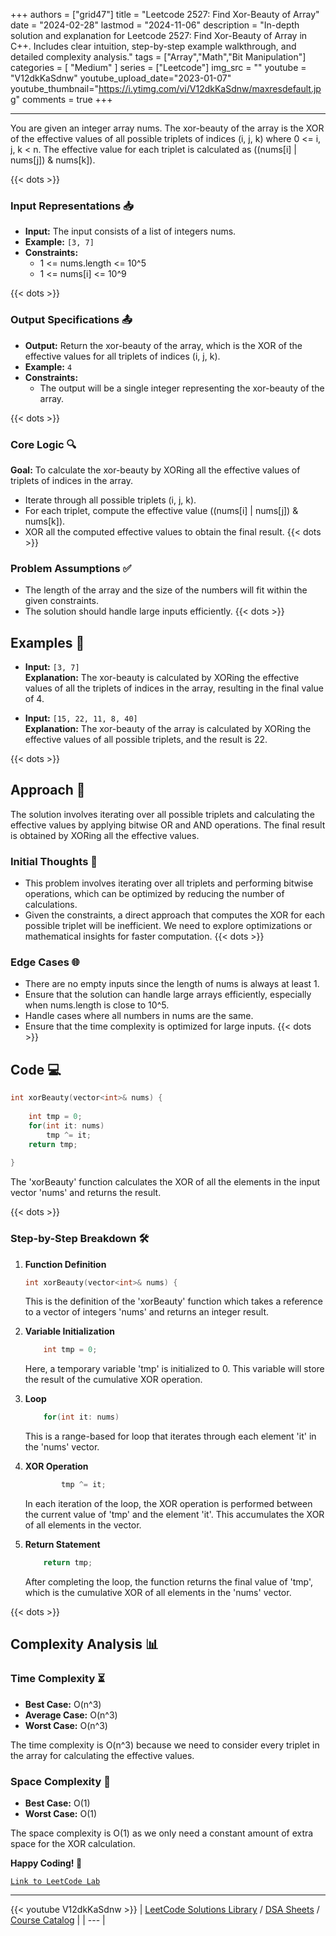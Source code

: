 
+++
authors = ["grid47"]
title = "Leetcode 2527: Find Xor-Beauty of Array"
date = "2024-02-28"
lastmod = "2024-11-06"
description = "In-depth solution and explanation for Leetcode 2527: Find Xor-Beauty of Array in C++. Includes clear intuition, step-by-step example walkthrough, and detailed complexity analysis."
tags = ["Array","Math","Bit Manipulation"]
categories = [
    "Medium"
]
series = ["Leetcode"]
img_src = ""
youtube = "V12dkKaSdnw"
youtube_upload_date="2023-01-07"
youtube_thumbnail="https://i.ytimg.com/vi/V12dkKaSdnw/maxresdefault.jpg"
comments = true
+++



---
You are given an integer array nums. The xor-beauty of the array is the XOR of the effective values of all possible triplets of indices (i, j, k) where 0 <= i, j, k < n. The effective value for each triplet is calculated as ((nums[i] | nums[j]) & nums[k]).
<!--more-->
{{< dots >}}
### Input Representations 📥
- **Input:** The input consists of a list of integers nums.
- **Example:** `[3, 7]`
- **Constraints:**
	- 1 <= nums.length <= 10^5
	- 1 <= nums[i] <= 10^9

{{< dots >}}
### Output Specifications 📤
- **Output:** Return the xor-beauty of the array, which is the XOR of the effective values for all triplets of indices (i, j, k).
- **Example:** `4`
- **Constraints:**
	- The output will be a single integer representing the xor-beauty of the array.

{{< dots >}}
### Core Logic 🔍
**Goal:** To calculate the xor-beauty by XORing all the effective values of triplets of indices in the array.

- Iterate through all possible triplets (i, j, k).
- For each triplet, compute the effective value ((nums[i] | nums[j]) & nums[k]).
- XOR all the computed effective values to obtain the final result.
{{< dots >}}
### Problem Assumptions ✅
- The length of the array and the size of the numbers will fit within the given constraints.
- The solution should handle large inputs efficiently.
{{< dots >}}
## Examples 🧩
- **Input:** `[3, 7]`  \
  **Explanation:** The xor-beauty is calculated by XORing the effective values of all the triplets of indices in the array, resulting in the final value of 4.

- **Input:** `[15, 22, 11, 8, 40]`  \
  **Explanation:** The xor-beauty of the array is calculated by XORing the effective values of all possible triplets, and the result is 22.

{{< dots >}}
## Approach 🚀
The solution involves iterating over all possible triplets and calculating the effective values by applying bitwise OR and AND operations. The final result is obtained by XORing all the effective values.

### Initial Thoughts 💭
- This problem involves iterating over all triplets and performing bitwise operations, which can be optimized by reducing the number of calculations.
- Given the constraints, a direct approach that computes the XOR for each possible triplet will be inefficient. We need to explore optimizations or mathematical insights for faster computation.
{{< dots >}}
### Edge Cases 🌐
- There are no empty inputs since the length of nums is always at least 1.
- Ensure that the solution can handle large arrays efficiently, especially when nums.length is close to 10^5.
- Handle cases where all numbers in nums are the same.
- Ensure that the time complexity is optimized for large inputs.
{{< dots >}}
## Code 💻
```cpp
int xorBeauty(vector<int>& nums) {
    
    int tmp = 0;
    for(int it: nums)
        tmp ^= it;
    return tmp;
    
}
```

The 'xorBeauty' function calculates the XOR of all the elements in the input vector 'nums' and returns the result.

{{< dots >}}
### Step-by-Step Breakdown 🛠️
1. **Function Definition**
	```cpp
	int xorBeauty(vector<int>& nums) {
	```
	This is the definition of the 'xorBeauty' function which takes a reference to a vector of integers 'nums' and returns an integer result.

2. **Variable Initialization**
	```cpp
	    int tmp = 0;
	```
	Here, a temporary variable 'tmp' is initialized to 0. This variable will store the result of the cumulative XOR operation.

3. **Loop**
	```cpp
	    for(int it: nums)
	```
	This is a range-based for loop that iterates through each element 'it' in the 'nums' vector.

4. **XOR Operation**
	```cpp
	        tmp ^= it;
	```
	In each iteration of the loop, the XOR operation is performed between the current value of 'tmp' and the element 'it'. This accumulates the XOR of all elements in the vector.

5. **Return Statement**
	```cpp
	    return tmp;
	```
	After completing the loop, the function returns the final value of 'tmp', which is the cumulative XOR of all elements in the 'nums' vector.

{{< dots >}}
## Complexity Analysis 📊
### Time Complexity ⏳
- **Best Case:** O(n^3)
- **Average Case:** O(n^3)
- **Worst Case:** O(n^3)

The time complexity is O(n^3) because we need to consider every triplet in the array for calculating the effective values.

### Space Complexity 💾
- **Best Case:** O(1)
- **Worst Case:** O(1)

The space complexity is O(1) as we only need a constant amount of extra space for the XOR calculation.

**Happy Coding! 🎉**


[`Link to LeetCode Lab`](https://leetcode.com/problems/find-xor-beauty-of-array/description/)

---
{{< youtube V12dkKaSdnw >}}
| [LeetCode Solutions Library](https://grid47.xyz/leetcode/) / [DSA Sheets](https://grid47.xyz/sheets/) / [Course Catalog](https://grid47.xyz/courses/) |
| --- |
